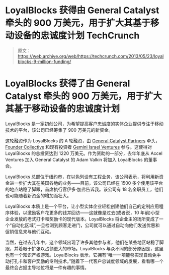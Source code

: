 # LoyalBlocks 获得由 General Catalyst 牵头的 900 万美元，用于扩大其基于移动设备的忠诚度计划 TechCrunch

> 原文：<https://web.archive.org/web/https://techcrunch.com/2013/05/23/loyalblocks-9-million-funding/>

# LoyalBlocks 获得了由 General Catalyst 牵头的 900 万美元，用于扩大其基于移动设备的忠诚度计划

LoyalBlocks 是一家初创公司，为希望提高客户忠诚度的实体企业提供专注于移动技术的平台，该公司已经筹集了 900 万美元的新资金。

这轮融资作为 LoyalBlocks 的 A 轮融资，由 [General Catalyst Partners](https://web.archive.org/web/20221209152831/http://www.crunchbase.com/financial-organization/general-catalyst-partners) 牵头， [Founder Collective](https://web.archive.org/web/20221209152831/http://www.crunchbase.com/financial-organization/founder-collective) 和现有投资者 [Gemini Israel Ventures](https://web.archive.org/web/20221209152831/http://www.crunchbase.com/company/gemini-israel-ventures) 参与。这使得对 LoyalBlocks 的总投资达到 1220 万美元。作为资助的一部分，去年年底从 Accel Ventures 加入 General Catalyst 的 Adam Valkin 将加入 LoyalBlocks 的董事会。

LoyalBlocks 总部位于纽约市，在以色列设有工程业务，该公司表示，将利用新资金进一步扩大其在美国各地的业务——目前，该公司已经在 1500 多个使用该平台的地点站稳了脚跟，首席执行官伊多·加弗告诉我。该公司有 18 名全职员工，他们也可能随着新资金的增加而壮大。

LoyalBlocks 本质上是一个平台，让小型实体企业轻松创建他们自己的定制应用程序体验，以激励客户花更多的钱并回访——这就像是过去(或者说，10 年前)小型企业发放的老式打卡和奖励卡的现代版本。LoyalBlocks 将企业主的场所变成了一个“自动化区域”,一旦检测到顾客走进门，公司就可以通过自动向他们发送优惠和促销信息来与他们互动。

当然，在过去几年中，这个领域出现了许多其他参与者，他们在某些地区站稳了脚跟，并着眼于扩张以占领更大的市场。LoyalBlocks 与众不同的部分原因是，这里也有一个知识产权游戏。LoyalBlocks 表示，它拥有“唯一一项能够实现自动免手动打孔卡和客户奖励的专利技术。”随着下一代客户忠诚度领域的发展，看看哪一个最终会占据主导地位将是一件有趣的事情。